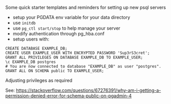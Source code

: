 Some quick starter templates and reminders for setting up new psql servers

* setup your PGDATA env variable for your data directory
* use `initdb`
* use `pg_ctl start/stop` to help manage your server
* modify authentication through pg_hba.conf
* setup users with:
```
CREATE DATABASE EXAMPLE_DB;
CREATE USER EXAMPLE_USER WITH ENCRYPTED PASSWORD 'Sup3rS3cret';
GRANT ALL PRIVILEGES ON DATABASE EXAMPLE_DB TO EXAMPLE_USER;
\c EXAMPLE_DB postgres
# You are now connected to database "EXAMPLE_DB" as user "postgres".
GRANT ALL ON SCHEMA public TO EXAMPLE_USER;
```
Adjusting privileges as required

See: https://stackoverflow.com/questions/67276391/why-am-i-getting-a-permission-denied-error-for-schema-public-on-pgadmin-4

